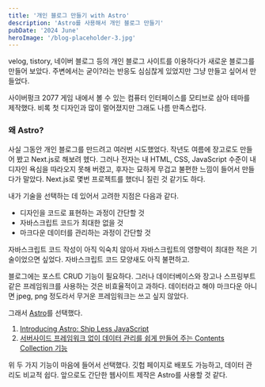 ```yaml
---
title: '개인 블로그 만들기 with Astro'
description: 'Astro를 사용해서 개인 블로그 만들기'
pubDate: '2024 June'
heroImage: '/blog-placeholder-3.jpg'
---
```


velog, tistory, 네이버 블로그 등의 개인 블로그 사이트를 이용하다가 새로운 블로그를 만들어 보았다. 
주변에서는 굳이?라는 반응도 심심찮게 있었지만 그냥 만들고 싶어서 만들었다.

사이버펑크 2077 게임 내에서 볼 수 있는 컴퓨터 인터페이스를 모티브로 삼아 테마를 제작했다. 비록 첫 디자인과 많이 멀어졌지만 그래도 나름 만족스럽다.


### 왜 Astro?

사실 그동안 개인 블로그를 만드려고 여러번 시도했었다. 작년도 여름에 장고로도 만들어 봤고 Next.js로 해보려 헸다. 그러나 전자는 내 HTML, CSS, JavaScript 수준이 
내 디자인 욕심을 따라오지 못해 버렸고, 후자는 묘하게 무겁고 불편한 느낌이 들어서 만들다가 말았다. Next.js로 몇번 프로젝트를 했더니 질린 것 같기도 하다. 

내가 기술을 선택하는 데 있어서 고려한 지점은 다음과 같다. 

- 디자인을 코드로 표현하는 과정이 간단할 것
- 자바스크립트 코드가 최대한 없을 것
- 마크다운 데이터를 관리하는 과정이 간단할 것

자바스크립트 코드 작성이 아직 익숙치 않아서 자바스크립트의 영향력이 최대한 적은 기술이었으면 싶었다. 자바스크립트 코드 모양새도 아직 불편하고. 

블로그에는 포스트 CRUD 기능이 필요하다. 그러나 데이터베이스와 장고나 스프링부트 같은 프레임워크를 사용하는 것은 비효율적이고 과하다. 
데이터라고 해야 마크다운 아니면 jpeg, png 정도라서 무거운 프레임워크는 쓰고 싶지 않았다. 

그래서 <a href="https://docs.astro.build/en/getting-started/">Astro</a>를 선택했다. 

1. <a href="https://astro.build/blog/introducing-astro/">Introducing Astro: Ship Less JavaScript</a>
2. <a href="https://docs.astro.build/en/guides/content-collections/">서버사이드 프레임워크 없이 데이터 관리를 쉽게 만들어 주는 Contents Collection 기능</a>

위 두 가지 기능이 마음에 들어서 선택했다. 깃헙 페이지로 배포도 가능하고, 데이터 관리도 비교적 쉽다. 앞으로도 간단한 웹사이트 제작은 Astro를 사용할 것 같다. 
